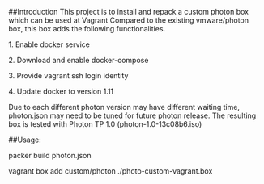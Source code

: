 ##Introduction
This project is to install and repack a custom photon box which can be used at Vagrant
Compared to the existing vmware/photon box, this box adds the following functionalities.
<p>1. Enable docker service</p>
<p>2. Download and enable docker-compose</p>
<p>3. Provide vagrant ssh login identity
<p>4. Update docker to version 1.11

Due to each different photon version may have different waiting time, photon.json may need to be tuned for future photon release. 
The resulting box is tested with Photon TP 1.0 (photon-1.0-13c08b6.iso)

##Usage: 
<p>packer build photon.json</p>
<p>vagrant box add custom/photon ./photo-custom-vagrant.box</p>
